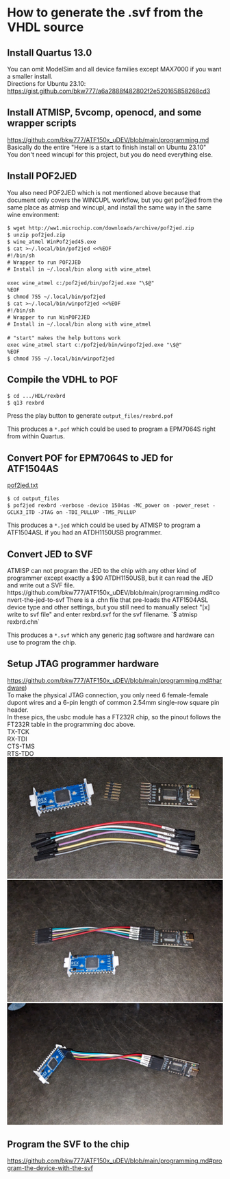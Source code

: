 # How to generate the .svf from the VHDL source

## Install Quartus 13.0  
You can omit ModelSim and all device families except MAX7000 if you want a smaller install.  
Directions for Ubuntu 23.10: https://gist.github.com/bkw777/a6a2888f482802f2e520165858268cd3

## Install ATMISP, 5vcomp, openocd, and some wrapper scripts
https://github.com/bkw777/ATF150x_uDEV/blob/main/programming.md  
Basically do the entire "Here is a start to finish install on Ubuntu 23.10"  
You don't need wincupl for this project, but you do need everything else.  

## Install POF2JED
You also need POF2JED which is not mentioned above because that document only covers the WINCUPL workflow, but you get pof2jed from the same place as atmisp and wincupl, and install the same way in the same wine environment:
```
$ wget http://ww1.microchip.com/downloads/archive/pof2jed.zip
$ unzip pof2jed.zip
$ wine_atmel WinPof2jed45.exe
$ cat >~/.local/bin/pof2jed <<%EOF
#!/bin/sh
# Wrapper to run POF2JED
# Install in ~/.local/bin along with wine_atmel

exec wine_atmel c:/pof2jed/bin/pof2jed.exe "\$@"
%EOF
$ chmod 755 ~/.local/bin/pof2jed
$ cat >~/.local/bin/winpof2jed <<%EOF 
#!/bin/sh
# Wrapper to run WinPOF2JED
# Install in ~/.local/bin along with wine_atmel

# "start" makes the help buttons work
exec wine_atmel start c:/pof2jed/bin/winpof2jed.exe "\$@"
%EOF
$ chmod 755 ~/.local/bin/winpof2jed
```

## Compile the VDHL to POF
```
$ cd .../HDL/rexbrd
$ q13 rexbrd
```

Press the play button to generate `output_files/rexbrd.pof`  

This produces a `*.pof` which could be used to program a EPM7064S right from within Quartus.

## Convert POF for EPM7064S to JED for ATF1504AS
[pof2jed.txt](pof2jed.txt)  
```
$ cd output_files
$ pof2jed rexbrd -verbose -device 1504as -MC_power on -power_reset -GCLK3_ITD -JTAG on -TDI_PULLUP -TMS_PULLUP
```

This produces a `*.jed` which could be used by ATMISP to program a ATF1504ASL if you had an ATDH1150USB programmer.

## Convert JED to SVF
ATMISP can not program the JED to the chip with any other kind of programmer except exactly a $90 ATDH1150USB, but it can read the JED and write out a SVF file.  
https://github.com/bkw777/ATF150x_uDEV/blob/main/programming.md#convert-the-jed-to-svf  
There is a .chn file that pre-loads the ATF1504ASL device type and other settings,  
but you still need to manually select "[x] write to svf file" and enter rexbrd.svf for the svf filename.  
`$ atmisp rexbrd.chn`

This produces a `*.svf` which any generic jtag software and hardware can use to program the chip.

## Setup JTAG programmer hardware
https://github.com/bkw777/ATF150x_uDEV/blob/main/programming.md#hardware)  
To make the physical JTAG connection, you only need 6 female-female dupont wires and a 6-pin length of common 2.54mm single-row square pin header.  
In these pics, the usbc module has a FT232R chip, so the pinout follows the FT232R table in the programming doc above.  
TX-TCK  
RX-TDI  
CTS-TMS  
RTS-TDO  
![](prg1.jpg)
![](prg2.jpg)
![](prg3.jpg)

## Program the SVF to the chip
https://github.com/bkw777/ATF150x_uDEV/blob/main/programming.md#program-the-device-with-the-svf
